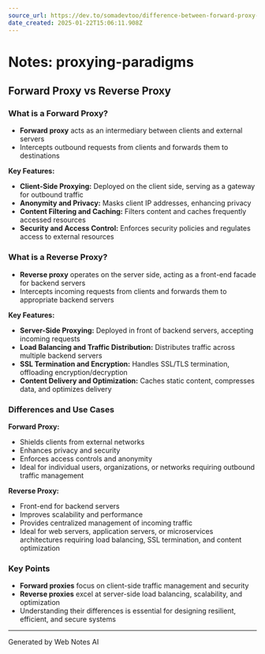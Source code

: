 ```yaml
---
source_url: https://dev.to/somadevtoo/difference-between-forward-proxy-and-reverse-proxy-in-system-design-54g5
date_created: 2025-01-22T15:06:11.908Z
---
```


# Notes: proxying-paradigms

## Forward Proxy vs Reverse Proxy

### What is a Forward Proxy?

- **Forward proxy** acts as an intermediary between clients and external servers
- Intercepts outbound requests from clients and forwards them to destinations

**Key Features:**

- **Client-Side Proxying:** Deployed on the client side, serving as a gateway for outbound traffic
- **Anonymity and Privacy:** Masks client IP addresses, enhancing privacy
- **Content Filtering and Caching:** Filters content and caches frequently accessed resources
- **Security and Access Control:** Enforces security policies and regulates access to external resources

### What is a Reverse Proxy?

- **Reverse proxy** operates on the server side, acting as a front-end facade for backend servers
- Intercepts incoming requests from clients and forwards them to appropriate backend servers

**Key Features:**

- **Server-Side Proxying:** Deployed in front of backend servers, accepting incoming requests
- **Load Balancing and Traffic Distribution:** Distributes traffic across multiple backend servers
- **SSL Termination and Encryption:** Handles SSL/TLS termination, offloading encryption/decryption
- **Content Delivery and Optimization:** Caches static content, compresses data, and optimizes delivery

### Differences and Use Cases

**Forward Proxy:**
- Shields clients from external networks
- Enhances privacy and security
- Enforces access controls and anonymity
- Ideal for individual users, organizations, or networks requiring outbound traffic management

**Reverse Proxy:**
- Front-end for backend servers
- Improves scalability and performance
- Provides centralized management of incoming traffic
- Ideal for web servers, application servers, or microservices architectures requiring load balancing, SSL termination, and content optimization

### Key Points

- **Forward proxies** focus on client-side traffic management and security
- **Reverse proxies** excel at server-side load balancing, scalability, and optimization
- Understanding their differences is essential for designing resilient, efficient, and secure systems

---
Generated by Web Notes AI
